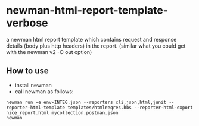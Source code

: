 # newman-html-report-template-verbose
a newman html report template which contains request and response details (body plus http headers) in the report.
(similar what you could get with the newman v2 -O out option)

## How to use
* install newman
* call newman as follows:
```
newman run -e env-INTEG.json --reporters cli,json,html,junit --reporter-html-template templates/htmlreqres.hbs --reporter-html-export nice_report.html mycollection.postman.json
newman
```

